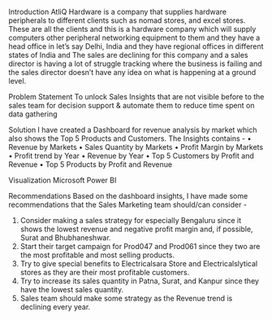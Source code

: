  
Introduction
AtliQ Hardware is a company that supplies hardware peripherals to different clients such as nomad stores, and excel stores. These are all the clients and this is a hardware company which will supply computers other peripheral networking equipment to them and they have a head office in let’s say Delhi, India and they have regional offices in different states of India and The sales are declining for this company and a sales director is having a lot of struggle tracking where the business is failing and the sales director doesn’t have any idea on what is happening at a ground level.


Problem Statement
To unlock Sales Insights that are not visible before to the sales team for decision support & automate them to reduce time spent on data gathering


Solution
I have created a Dashboard for revenue analysis by market which also shows the Top 5 Products and Customers.
The Insights contains -
•	Revenue by Markets
•	Sales Quantity by Markets
•	Profit Margin by Markets
•	Profit trend by Year
•	Revenue by Year
•	Top 5 Customers by Profit and Revenue
•	Top 5 Products by Profit and Revenue

Visualization
 Microsoft Power BI
 
Recommendations
Based on the dashboard insights, I have made some recommendations that the Sales Marketing team should/can consider -
1.	Consider making a sales strategy for especially Bengaluru since it shows the lowest revenue and negative profit margin and, if possible, Surat and Bhubhaneshwar.
2.	Start their target campaign for Prod047 and Prod061 since they two are the most profitable and most selling products.
3.	Try to give special benefits to Electricalsara Store and Electricalslytical stores as they are their most profitable customers.
4.	Try to increase its sales quantity in Patna, Surat, and Kanpur since they have the lowest sales quantity.
5.	Sales team should make some strategy as the Revenue trend is declining every year. 

